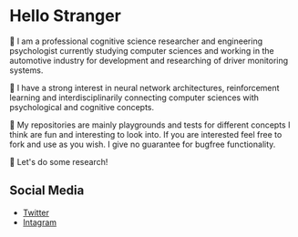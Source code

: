 # Hello Stranger

:microbe: I am a professional cognitive science researcher and engineering psychologist currently studying computer sciences
and working in the automotive industry for development and researching of driver monitoring systems.

:microbe: I have a strong interest in neural network architectures, reinforcement learning and interdisciplinarily connecting computer sciences with psychological and cognitive concepts.

:microbe: My repositories are mainly playgrounds and tests for different concepts I think are fun and interesting to look into. If you are interested feel free to fork and use as you wish. I give no guarantee for bugfree functionality.

:microbe: Let's do some research!

## Social Media
- [Twitter](https://twitter.com/cyril_marx)
- [Intagram](https://www.instagram.com/cyril.marx.dev/)
